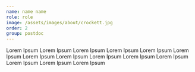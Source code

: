 ```yaml
---
name: name name
role: role
image: /assets/images/about/crockett.jpg
order: 2
group: postdoc
---
```


Lorem Ipsum Lorem Ipsum Lorem Ipsum Lorem Ipsum Lorem Ipsum Lorem Ipsum Lorem Ipsum Lorem Ipsum Lorem Ipsum Lorem Ipsum Lorem Ipsum Lorem Ipsum Lorem Ipsum Lorem Ipsum 
